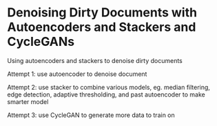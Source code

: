 # Denoising Dirty Documents with Autoencoders and Stackers and CycleGANs

Using autoencoders and stackers to denoise dirty documents

Attempt 1: use autoencoder to denoise document

Attempt 2: use stacker to combine various models, eg. median filtering, edge detection, adaptive thresholding, and past autoencoder to make smarter model

Attempt 3: use CycleGAN to generate more data to train on
